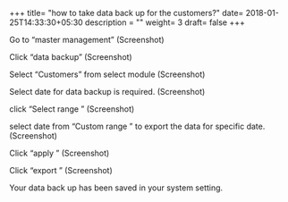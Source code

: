 +++
title= "how to take data back up for the customers?"
date= 2018-01-25T14:33:30+05:30
description = ""
weight= 3 
draft= false
+++



Go to “master management”
(Screenshot)

Click “data backup”
(Screenshot)

Select “Customers” from select module
(Screenshot)

Select date for data backup  is required. 
(Screenshot)

click “Select range ”
(Screenshot)

select date from “Custom range ” to export the data for specific date.
(Screenshot)

Click “apply ”
(Screenshot)

Click “export ” 
(Screenshot)

Your data back up has been saved in your system setting.
